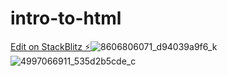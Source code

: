 # intro-to-html

[Edit on StackBlitz ⚡️](https://stackblitz.com/edit/js-2gyhd6)![8606806071_d94039a9f6_k](https://github.com/jbasuel/intro-to-html/assets/136934573/f43d3bbe-9609-4f95-b64a-e4e7c87b9ed3)
![4997066911_535d2b5cde_c](https://github.com/jbasuel/intro-to-html/assets/136934573/3b541688-67a6-4436-9855-719bfac61a02)
